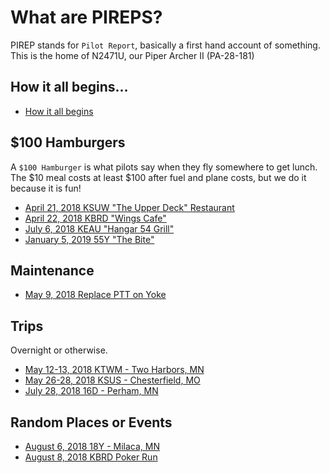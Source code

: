 # What are PIREPS?
PIREP stands for `Pilot Report`, basically a first hand account of something.
This is the home of N2471U, our Piper Archer II (PA-28-181)

## How it all begins...
* [How it all begins](posts/20170717-how-it-all-begins.md)


## $100 Hamburgers
A `$100 Hamburger` is what pilots say when they fly somewhere to get lunch. The
$10 meal costs at least $100 after fuel and plane costs, but we do it because it
is fun!

* [April 21, 2018 KSUW "The Upper Deck" Restaurant](places/20180421-kmic-ksuw.md)
* [April 22, 2018 KBRD "Wings Cafe"](places/20180422-kmic-kbrd.md)
* [July 6, 2018 KEAU "Hangar 54 Grill"](places/20180706-kmic-keau.md)
* [January 5, 2019 55Y "The Bite"](places/20190105-kmic-55y.md)

## Maintenance
* [May 9, 2018 Replace PTT on Yoke](maintenance/20180509-replace-ptt.md)

## Trips
Overnight or otherwise.
* [May 12-13, 2018 KTWM - Two Harbors, MN](places/20180512-kmic-ktwm.md)
* [May 26-28, 2018 KSUS - Chesterfield, MO](places/20180528-kmic-ksus.md)
* [July 28, 2018 16D - Perham, MN](places/20180728-kmic-16d.md)

## Random Places or Events
* [August 6, 2018 18Y - Milaca, MN](places/20180906-kmic-18y.md)
* [August 8, 2018 KBRD Poker Run](places/20180908-kbrd-poker-run.md)
